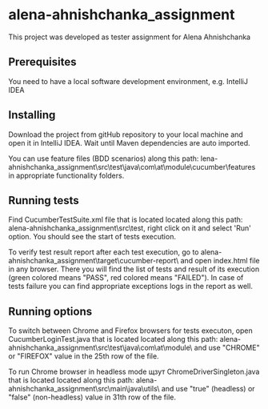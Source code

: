 # alena-ahnishchanka_assignment

This project was developed as tester assignment for Alena Ahnishchanka

Prerequisites
---------------
You need to have a local software development environment, e.g. IntelliJ IDEA

Installing
---------------
Download the project from gitHub repository to your local machine and open it in IntelliJ IDEA.
Wait until Maven dependencies are auto imported.

You can use feature files (BDD scenarios) along this path: lena-ahnishchanka_assignment\src\test\java\com\at\module\cucumber\features in appropriate functionality folders.

Running tests
---------------
Find CucumberTestSuite.xml file that is located located along this path: alena-ahnishchanka_assignment\src\test\, right click on it and select 'Run' option. You should see the start of tests execution.

To verify test result report after each test execution, go to alena-ahnishchanka_assignment\target\cucumber-report\ and open index.html file in any browser. There you will find the list of tests and result of its execution (green colored means "PASS", red colored means "FAILED"). In case of tests failure you can find appropriate exceptions logs in the report as well.

Running options
---------------
To switch between Chrome and Firefox browsers for tests executon, open CucumberLoginTest.java that is located located along this path: alena-ahnishchanka_assignment\src\test\java\com\at\module\ and use "CHROME" or "FIREFOX" value in the 25th row of the file.

To run Chrome browser in headless mode щзут ChromeDriverSingleton.java that is located located along this path: alena-ahnishchanka_assignment\src\main\java\utils\ and use "true" (headless) or "false" (non-headless) value in 31th row of the file.
